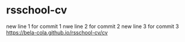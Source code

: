 # rsschool-cv
new line 1 for commit 1
nwe line 2 for commit 2
new line 3 for commit 3
https://bela-cola.github.io/rsschool-cv/cv

